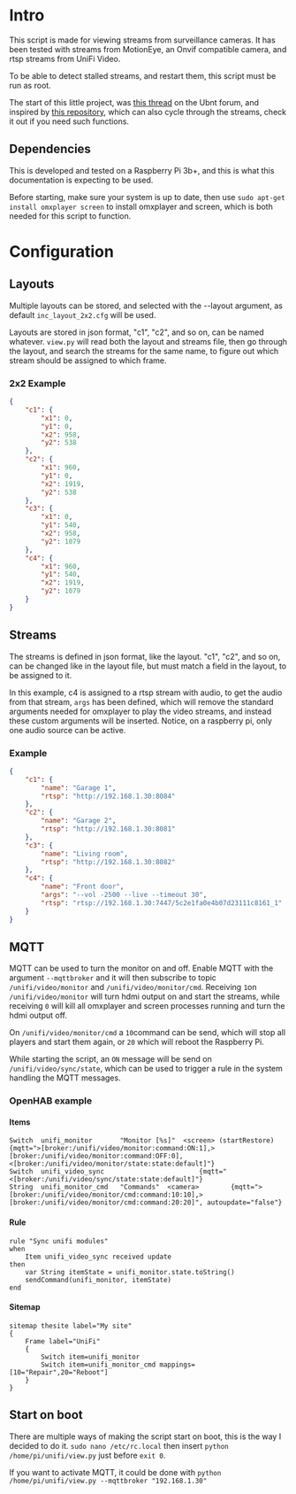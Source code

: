 # Intro
This script is made for viewing streams from surveillance cameras. It has been tested with streams from MotionEye, an Onvif compatible camera, and rtsp streams from UniFi Video.

To be able to detect stalled streams, and restart them, this script must be run as root.

The start of this little project, was [this thread](https://community.ubnt.com/t5/UniFi-Video/Tutorial-Raspberry-Pi-3-RTSP-Stream-Viewer/m-p/1536448) on the Ubnt forum, and inspired by [this repository](https://github.com/Anonymousdog/displaycameras), which can also cycle through the streams, check it out if you need such functions.

## Dependencies
This is developed and tested on a Raspberry Pi 3b+, and this is what this documentation is expecting to be used.

Before starting, make sure your system is up to date, then use `sudo apt-get install omxplayer screen` to install omxplayer and screen, which is both needed for this script to function.

# Configuration
## Layouts
Multiple layouts can be stored, and selected with the --layout argument, as default `inc_layout_2x2.cfg` will be used.

Layouts are stored in json format, "c1", "c2", and so on, can be named whatever. `view.py` will read both the layout and streams file, then go through the layout, and search the streams for the same name, to figure out which stream should be assigned to which frame.
### 2x2 Example
```json
{
	"c1": {
		"x1": 0,
		"y1": 0,
		"x2": 958,
		"y2": 538
	},
	"c2": {
		"x1": 960,
		"y1": 0,
		"x2": 1919,
		"y2": 538
	},
	"c3": {
		"x1": 0,
		"y1": 540,
		"x2": 958,
		"y2": 1079
	},
	"c4": {
		"x1": 960,
		"y1": 540,
		"x2": 1919,
		"y2": 1079
	}
}
```

## Streams
The streams is defined in json format, like the layout. "c1", "c2", and so on, can be changed like in the layout file, but must match a field in the layout, to be assigned to it.

In this example, c4 is assigned to a rtsp stream with audio, to get the audio from that stream, `args` has been defined, which will remove the standard arguments needed for omxplayer to play the video streams, and instead these custom arguments will be inserted.
Notice, on a raspberry pi, only one audio source can be active.
### Example
```json
{
	"c1": {
		"name": "Garage 1",
		"rtsp": "http://192.168.1.30:8084"
	},
	"c2": {
		"name": "Garage 2",
		"rtsp": "http://192.168.1.30:8081"
	},
	"c3": {
		"name": "Living room",
		"rtsp": "http://192.168.1.30:8082"
	},
	"c4": {
		"name": "Front door",
		"args": "--vol -2500 --live --timeout 30",
		"rtsp": "rtsp://192.168.1.30:7447/5c2e1fa0e4b07d23111c8161_1"
	}
}
```
## MQTT
MQTT can be used to turn the monitor on and off.
Enable MQTT with the argument `--mqttbroker` and it will then subscribe to topic `/unifi/video/monitor` and `/unifi/video/monitor/cmd`.
Receiving `1`on `/unifi/video/monitor` will turn hdmi output on and start the streams, while receiving `0` will kill all omxplayer and screen processes running and turn the hdmi output off.

On `/unifi/video/monitor/cmd` a `10`command can be send, which will stop all players and start them again, or `20` which will reboot the Raspberry Pi.

While starting the script, an `ON` message will be send on `/unifi/video/sync/state`, which can be used to trigger a rule in the system handling the MQTT messages.

### OpenHAB example
#### Items
```
Switch	unifi_monitor		"Monitor [%s]"	<screen> (startRestore)	{mqtt=">[broker:/unifi/video/monitor:command:ON:1],>[broker:/unifi/video/monitor:command:OFF:0],<[broker:/unifi/video/monitor/state:state:default]"}
Switch	unifi_video_sync						{mqtt="<[broker:/unifi/video/sync/state:state:default]"}
String  unifi_monitor_cmd 	"Commands"	<camera>		{mqtt=">[broker:/unifi/video/monitor/cmd:command:10:10],>[broker:/unifi/video/monitor/cmd:command:20:20]", autoupdate="false"}
```

#### Rule
```
rule "Sync unifi modules"
when
	Item unifi_video_sync received update
then
	var String itemState = unifi_monitor.state.toString()
	sendCommand(unifi_monitor, itemState)
end
```

#### Sitemap
```
sitemap thesite label="My site"
{
	Frame label="UniFi"
	{
		Switch item=unifi_monitor
		Switch item=unifi_monitor_cmd mappings=[10="Repair",20="Reboot"]
	}
}
```

## Start on boot
There are multiple ways of making the script start on boot, this is the way I decided to do it.
`sudo nano /etc/rc.local` then insert `python /home/pi/unifi/view.py` just before `exit 0`.

If you want to activate MQTT, it could be done with `python /home/pi/unifi/view.py --mqttbroker "192.168.1.30"`
